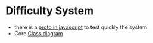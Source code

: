 # Difficulty System

 * there is a [proto in javascript](../JsProto/proto.js) to test quickly the system
 * Core [Class diagram](./Core/ClassDiagram.md)